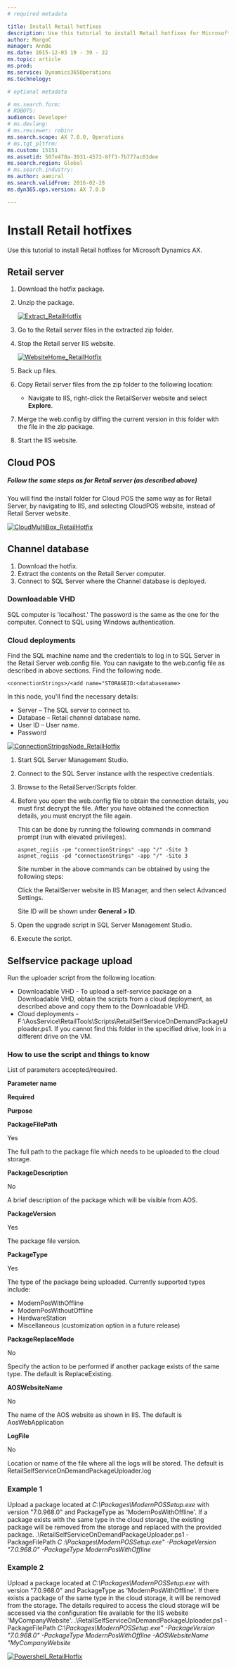 ```yaml
---
# required metadata

title: Install Retail hotfixes
description: Use this tutorial to install Retail hotfixes for Microsoft Dynamics AX.
author: MargoC
manager: AnnBe
ms.date: 2015-12-03 19 - 39 - 22
ms.topic: article
ms.prod: 
ms.service: Dynamics365Operations
ms.technology: 

# optional metadata

# ms.search.form: 
# ROBOTS: 
audience: Developer
# ms.devlang: 
# ms.reviewer: robinr
ms.search.scope: AX 7.0.0, Operations
# ms.tgt_pltfrm: 
ms.custom: 15151
ms.assetid: 507e478a-3931-4573-8ff3-7b777ac03dee
ms.search.region: Global
# ms.search.industry: 
ms.author: aamiral
ms.search.validFrom: 2016-02-28
ms.dyn365.ops.version: AX 7.0.0

---
```


# Install Retail hotfixes

Use this tutorial to install Retail hotfixes for Microsoft Dynamics AX.

Retail server
-------------

1.  Download the hotfix package.
2.  Unzip the package. 

    [![Extract\_RetailHotfix](./media/extract_retailhotfix.png)](./media/extract_retailhotfix.png)

3.  Go to the Retail server files in the extracted zip folder.
4.  Stop the Retail server IIS website. 

    [![WebsiteHome\_RetailHotfix](./media/websitehome_retailhotfix.png)](./media/websitehome_retailhotfix.png)

5.  Back up files.
6.  Copy Retail server files from the zip folder to the following location:
    -   Navigate to IIS, right-click the RetailServer website and select **Explore**.

7.  Merge the web.config by diffing the current version in this folder with the file in the zip package.
8.  Start the IIS website.

## Cloud POS
##### Follow the same steps as for Retail server (as described above)

You will find the install folder for Cloud POS the same way as for Retail Server, by navigating to IIS, and selecting CloudPOS website, instead of Retail Server website. 

[![CloudMultiBox\_RetailHotfix](./media/cloudmultibox_retailhotfix.png)](./media/cloudmultibox_retailhotfix.png)

## Channel database
1.  Download the hotfix.
2.  Extract the contents on the Retail Server computer.
3.  Connect to SQL Server where the Channel database is deployed.

### Downloadable VHD

SQL computer is 'localhost.' The password is the same as the one for the computer. Connect to SQL using Windows authentication.

### Cloud deployments

Find the SQL machine name and the credentials to log in to SQL Server in the Retail Server web.config file. You can navigate to the web.config file as described in above sections. Find the following node.

    <connectionStrings>/<add name="STORAGEID:<databasename>

In this node, you'll find the necessary details:

-   Server – The SQL server to connect to.
-   Database – Retail channel database name.
-   User ID – User name.
-   Password

[![ConnectionStringsNode\_RetailHotfix](./media/connectionstringsnode_retailhotfix.png)](./media/connectionstringsnode_retailhotfix.png)

1.  Start SQL Server Management Studio.
2.  Connect to the SQL Server instance with the respective credentials.
3.  Browse to the RetailServer/Scripts folder.
4.  Before you open the web.config file to obtain the connection details, you must first decrypt the file. After you have obtained the connection details, you must encrypt the file again.

    This can be done by running the following commands in command prompt (run with elevated privileges).

        aspnet_regiis -pe "connectionStrings" -app "/" -Site 3
        aspnet_regiis -pd "connectionStrings" -app "/" -Site 3

    Site number in the above commands can be obtained by using the following steps:

    Click the RetailServer website in IIS Manager, and then select Advanced Settings.

    Site ID will be shown under **General &gt; ID**.

5.  Open the upgrade script in SQL Server Management Studio.
6.  Execute the script.

## Selfservice package upload
Run the uploader script from the following location:

-   Downloadable VHD - To upload a self-service package on a Downloadable VHD, obtain the scripts from a cloud deployment, as described above and copy them to the Downloadable VHD.
-   Cloud deployments - F:\\AosService\\RetailTools\\Scripts\\RetailSelfServiceOnDemandPackageUploader.ps1. If you cannot find this folder in the specified drive, look in a different drive on the VM.

### How to use the script and things to know

List of parameters accepted/required.

**Parameter name**

**Required**

**Purpose**

**PackageFilePath**

Yes

The full path to the package file which needs to be uploaded to the cloud storage.

**PackageDescription**

No

A brief description of the package which will be visible from AOS.

**PackageVersion**

Yes

The package file version.

**PackageType**

Yes

The type of the package being uploaded. Currently supported types include:

-   ModernPosWithOffline
-   ModernPosWithoutOffline
-   HardwareStation
-   Miscellaneous (customization option in a future release)

**PackageReplaceMode**

No

Specify the action to be performed if another package exists of the same type. The default is ReplaceExisting.

**AOSWebsiteName**

No

The name of the AOS website as shown in IIS. The default is AosWebApplication

**LogFile**

No

Location or name of the file where all the logs will be stored. The default is RetailSelfServiceOnDemandPackageUploader.log

### Example 1

Upload a package located at *C:\\Packages\\ModernPOSSetup.exe* with version "7.0.968.0" and PackageType as 'ModernPosWithOffline'. If a package exists with the same type in the cloud storage, the existing package will be removed from the storage and replaced with the provided package. .\\RetailSelfServiceOnDemandPackageUploader.ps1 -PackageFilePath *C :\\Packages\\ModernPOSSetup.exe" -PackageVersion "7.0.968.0" -PackageType ModernPosWithOffline*

### Example 2

Upload a package located at *C:\\Packages\\ModernPOSSetup.exe* with version "7.0.968.0" and PackageType as 'ModernPosWithOffline'. If there exists a package of the same type in the cloud storage, it will be removed from the storage. The details required to access the cloud storage will be accessed via the configuration file available for the IIS website 'MyCompanyWebsite'. .\\RetailSelfServiceOnDemandPackageUploader.ps1 -PackageFilePath *C:\\Packages\\ModernPOSSetup.exe" -PackageVersion "7.0.968.0" -PackageType ModernPosWithOffline -AOSWebsiteName "MyCompanyWebsite* 

[![Powershell\_RetailHotfix](./media/powershell_retailhotfix.png)](./media/powershell_retailhotfix.png)  

